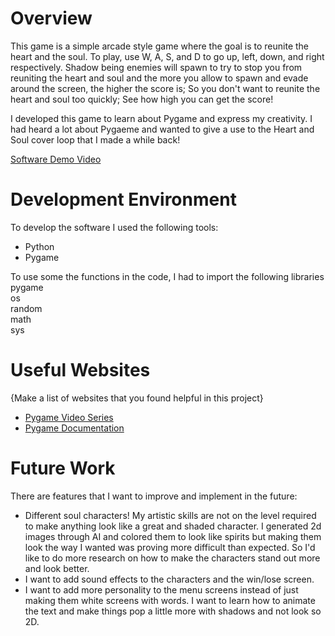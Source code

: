 # Overview

This game is a simple arcade style game where the goal is to reunite the heart and the soul. To play, use W, A, S, and D to go up, left, down, and right respectively. Shadow being enemies will spawn to try to stop you from reuniting the heart and soul and the more you allow to spawn and evade around the screen, the higher the score is; So you don't want to reunite the heart and soul too quickly; See how high you can get the score!

I developed this game to learn about Pygame and express my creativity. I had heard a lot about Pygaeme and wanted to give a use to the Heart and Soul cover loop that I made a while back!

[Software Demo Video](https://youtu.be/sQTCFFZhRmc)

# Development Environment

To develop the software I used the following tools:

- Python
- Pygame

To use some the functions in the code, I had to import the following libraries
pygame  
os  
random  
math  
sys

# Useful Websites

{Make a list of websites that you found helpful in this project}

- [Pygame Video Series](https://www.youtube.com/watch?v=jO6qQDNa2UY&t=4559s)
- [Pygame Documentation](https://www.pygame.org/docs/)

# Future Work

There are features that I want to improve and implement in the future:

- Different soul characters! My artistic skills are not on the level required to make anything look like a great and shaded character. I generated 2d images through AI and colored them to look like spirits but making them look the way I wanted was proving more difficult than expected. So I'd like to do more research on how to make the characters stand out more and look better.
- I want to add sound effects to the characters and the win/lose screen.
- I want to add more personality to the menu screens instead of just making them white screens with words. I want to learn how to animate the text and make things pop a little more with shadows and not look so 2D.
